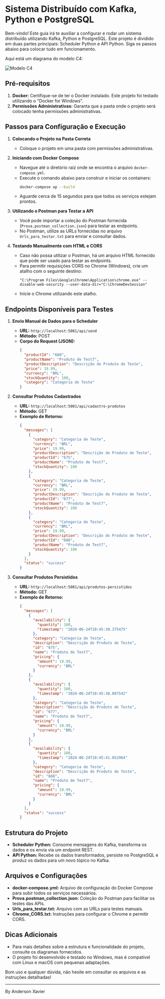 # Sistema Distribuído com Kafka, Python e PostgreSQL

Bem-vindo! Este guia irá te auxiliar a configurar e rodar um sistema distribuído utilizando Kafka, Python e PostgreSQL. Este projeto é dividido em duas partes principais: Scheduler Python e API Python. Siga os passos abaixo para colocar tudo em funcionamento.

Aqui está um diagrama do modelo C4:

![Modelo C4](USE_P_TESTAR/C4Model.png)

## Pré-requisitos

1. **Docker:** Certifique-se de ter o Docker instalado. Este projeto foi testado utilizando o "Docker for Windows".
2. **Permissões Administrativas:** Garanta que a pasta onde o projeto será colocado tenha permissões administrativas.

## Passos para Configuração e Execução

1. **Colocando o Projeto na Pasta Correta**
   - Coloque o projeto em uma pasta com permissões administrativas.

2. **Iniciando com Docker Compose**
   - Navegue até o diretório raiz onde se encontra o arquivo `docker-compose.yml`.
   - Execute o comando abaixo para construir e iniciar os containers:
     ```sh
     docker-compose up --build
     ```
   - Aguarde cerca de 15 segundos para que todos os serviços estejam prontos.

3. **Utilizando o Postman para Testar a API**
   - Você pode importar a coleção do Postman fornecida (`Prova.postman_collection.json`) para testar as endpoints.
   - No Postman, utilize as URLs fornecidas no arquivo `Urls_para_testar.txt` para enviar e consultar dados.

4. **Testando Manualmente com HTML e CORS**
   - Caso não possa utilizar o Postman, há um arquivo HTML fornecido que pode ser usado para testar as endpoints.
   - Para permitir requisições CORS no Chrome (Windows), crie um atalho com o seguinte destino:
     ```
     "C:\Program Files\Google\Chrome\Application\chrome.exe" --disable-web-security --user-data-dir="C:\ChromeDevSession"
     ```
   - Inicie o Chrome utilizando este atalho.

## Endpoints Disponíveis para Testes

1. **Envio Manual de Dados para o Scheduler**
   - **URL:** `http://localhost:5001/api/send`
   - **Método:** POST
   - **Corpo do Request (JSON):**
     ```json
     {
       "productId": "688",
       "productName": "Produto de Test7",
       "productDescription": "Descrição do Produto de Teste",
       "price": 19.99,
       "currency": "BRL",
       "stockQuantity": 100,
       "category": "Categoria de Teste"
     }
     ```

2. **Consultar Produtos Cadastrados**
   - **URL:** `http://localhost:5001/api/cadastro-produtos`
   - **Método:** GET
   - **Exemplo de Retorno:**
     ```json
     {
       "messages": [
         {
           "category": "Categoria de Teste",
           "currency": "BRL",
           "price": 19.99,
           "productDescription": "Descrição do Produto de Teste",
           "productId": "675",
           "productName": "Produto de Test7",
           "stockQuantity": 100
         },
         {
           "category": "Categoria de Teste",
           "currency": "BRL",
           "price": 19.99,
           "productDescription": "Descrição do Produto de Teste",
           "productId": "677",
           "productName": "Produto de Test7",
           "stockQuantity": 100
         },
         {
           "category": "Categoria de Teste",
           "currency": "BRL",
           "price": 19.99,
           "productDescription": "Descrição do Produto de Teste",
           "productId": "688",
           "productName": "Produto de Test7",
           "stockQuantity": 100
         }
       ],
       "status": "success"
     }
     ```

3. **Consultar Produtos Persistidos**
   - **URL:** `http://localhost:5001/api/produtos-persistidos`
   - **Método:** GET
   - **Exemplo de Retorno:**
     ```json
     {
       "messages": [
         {
           "availability": {
             "quantity": 100,
             "timestamp": "2024-06-24T10:45:30.375475"
           },
           "category": "Categoria de Teste",
           "description": "Descrição do Produto de Teste",
           "id": "675",
           "name": "Produto de Test7",
           "pricing": {
             "amount": 19.99,
             "currency": "BRL"
           }
         },
         {
           "availability": {
             "quantity": 100,
             "timestamp": "2024-06-24T10:45:38.807542"
           },
           "category": "Categoria de Teste",
           "description": "Descrição do Produto de Teste",
           "id": "677",
           "name": "Produto de Test7",
           "pricing": {
             "amount": 19.99,
             "currency": "BRL"
           }
         },
         {
           "availability": {
             "quantity": 100,
             "timestamp": "2024-06-24T10:45:41.852964"
           },
           "category": "Categoria de Teste",
           "description": "Descrição do Produto de Teste",
           "id": "688",
           "name": "Produto de Test7",
           "pricing": {
             "amount": 19.99,
             "currency": "BRL"
           }
         }
       ],
       "status": "success"
     }
     ```

## Estrutura do Projeto

- **Scheduler Python:** Consome mensagens do Kafka, transforma os dados e os envia via um endpoint REST.
- **API Python:** Recebe os dados transformados, persiste no PostgreSQL e produz os dados para um novo tópico no Kafka.

## Arquivos e Configurações
- **docker-compose.yml:** Arquivo de configuração do Docker Compose para subir todos os serviços necessários.
- **Prova.postman_collection.json:** Coleção do Postman para facilitar os testes das APIs.
- **Urls_para_testar.txt:** Arquivo com as URLs para testes manuais.
- **Chrome_CORS.txt:** Instruções para configurar o Chrome e permitir CORS.

## Dicas Adicionais
- Para mais detalhes sobre a estrutura e funcionalidade do projeto, consulte os diagramas fornecidos.
- O projeto foi desenvolvido e testado no Windows, mas é compatível com Linux e macOS com pequenas adaptações.

Bom uso e qualquer dúvida, não hesite em consultar os arquivos e as instruções detalhadas!

---

By Anderson Xavier
